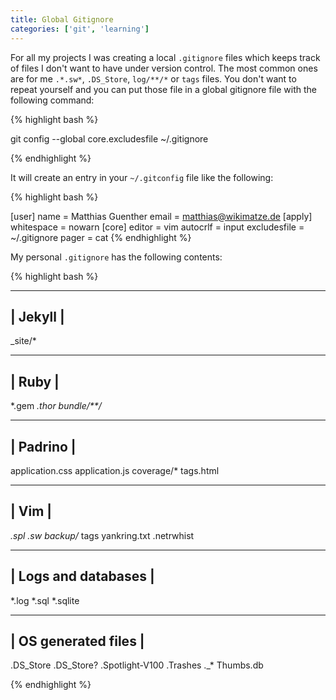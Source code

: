 ```yaml
---
title: Global Gitignore
categories: ['git', 'learning']
---
```


For all my projects I was creating a local `.gitignore` files which keeps track of files I don't want to have under version
control. The most common ones are for me `.*.sw*`, `.DS_Store`, `log/**/*` or `tags` files. You don't want to repeat
yourself and you can put those file in a global gitignore file with the following command:


{% highlight bash %}

git config --global core.excludesfile ~/.gitignore

{% endhighlight %}


It will create an entry in your `~/.gitconfig` file like the following:


{% highlight bash %}

[user]
  name = Matthias Guenther
  email = matthias@wikimatze.de
[apply]
  whitespace = nowarn
[core]
  editor = vim
  autocrlf = input
  excludesfile = ~/.gitignore
  pager = cat
{% endhighlight %}


My personal `.gitignore` has the following contents:


{% highlight bash %}

----------
| Jekyll |
----------
_site/*

--------
| Ruby |
--------
*.gem
*.thor
bundle/**/*


-----------
| Padrino |
-----------
application.css
application.js
coverage/*
tags.html


--------
| Vim  |
--------
*.spl
*.sw*
backup/*
tags
yankring.txt
.netrwhist


----------------------
| Logs and databases |
----------------------
*.log
*.sql
*.sqlite


----------------------
| OS generated files |
----------------------
.DS_Store
.DS_Store?
.Spotlight-V100
.Trashes
._*
Thumbs.db

{% endhighlight %}


